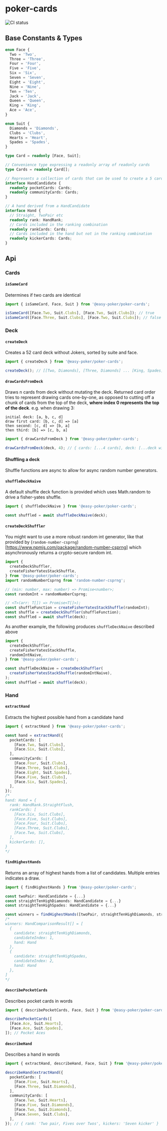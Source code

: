 # poker-cards

![CI status](https://github.com/easy-poker/poker-cards/workflows/Test/badge.svg)

## Base Constants & Types

```ts
enum Face {
  Two = 'Two',
  Three = 'Three',
  Four = 'Four',
  Five = 'Five',
  Six = 'Six',
  Seven = 'Seven',
  Eight = 'Eight',
  Nine = 'Nine',
  Ten = 'Ten',
  Jack = 'Jack',
  Queen = 'Queen',
  King = 'King',
  Ace = 'Ace',
}

enum Suit {
  Diamonds = 'Diamonds',
  Clubs = 'Clubs',
  Hearts = 'Heart',
  Spades = 'Spades',
}

type Card = readonly [Face, Suit];

// Convenience type expressing a readonly array of readonly cards
type Cards = readonly Card[];

// Represents a collection of cards that can be used to create a 5 card hand
interface HandCandidate {
  readonly pocketCards: Cards;
  readonly communityCards: Cards;
}

// A hand derived from a HandCandidate
interface Hand {
  // Straight, TwoPair etc
  readonly rank: HandRank;
  // Cards included in the ranking combination
  readonly rankCards: Cards;
  // Cards included in the hand but not in the ranking combination
  readonly kickerCards: Cards;
}
```

## Api

### Cards

#### `isSameCard`

Determines if two cards are identical

```ts
import { isSameCard, Face, Suit } from '@easy-poker/poker-cards';

isSameCard([Face.Two, Suit.Clubs], [Face.Two, Suit.Clubs]); // true
isSameCard([Face.Three, Suit.Clubs], [Face.Two, Suit.Clubs]); // false
```

### Deck

#### `createDeck`

Creates a 52 card deck without Jokers, sorted by suite and face.

```ts
import { createDeck } from '@easy-poker/poker-cards';

createDeck(); // [[Two, Diamonds], [Three, Diamonds] ... [King, Spades], [Ace, Spades]]
```

#### `drawCardsFromDeck`

Draws n cards from deck without mutating the deck. Returned card order tries to represent drawing cards one-by-one, as opposed to cutting off a chunk of cards from the top of the deck, **where index 0 represents the top of the deck**.
e.g. when drawing 3:

```text
initial deck: [a, b, c, d]
draw first card: [b, c, d] => [a]
then second: [c, d] => [b, a]
then third: [b] => [c, b, a]
```

```ts
import { drawCardsFromDeck } from '@easy-poker/poker-cards';

drawCardsFromDeck(deck, 4); // { cards: [...4 cards], deck: [...deck without 4 cards] }
```

#### Shuffling a deck

Shuffle functions are async to allow for async random number generators.

#### `shuffleDeckNaive`

A default shuffle deck function is provided which uses Math.random to drive a fisher-yates shuffle.

```ts
import { shuffleDeckNaive } from '@easy-poker/poker-cards';

const shuffled = await shuffleDeckNaive(deck);
```

#### `createDeckShuffler`

You might want to use a more robust random int generator, like that provided by (`random-number-csprng`)[<https://www.npmjs.com/package/random-number-csprng]> which asynchronously returns a crypto-secure random int.

```ts
import {
  createDeckShuffler,
  createFisherYatesStackShuffle,
} from '@easy-poker/poker-cards';
import randomNumberCsprng from 'random-number-csprng';

// (min: number, max: number) => Promise<number>;
const randomInt = randomNumberCsprng;

// <T>(arr: T[]) => Promise<T[]>);
const shuffleFunction = createFisherYatesStackShuffle(randomInt);
const shuffle = createDeckShuffler(shuffleFunction);
const shuffled = await shuffle(deck);
```

As another example, the following produces `shuffleDeckNaive` described above

```ts
import {
  createDeckShuffler,
  createFisherYatesStackShuffle,
  randomIntNaive,
} from '@easy-poker/poker-cards';

const shuffleDeckNaive = createDeckShuffler(
  createFisherYatesStackShuffle(randomIntNaive),
);
const shuffled = await shuffle(deck);
```

### Hand

#### `extractHand`

Extracts the highest possible hand from a candidate hand

```ts
import { extractHand } from '@easy-poker/poker-cards';

const hand = extractHand({
  pocketCards: [
    [Face.Two, Suit.Clubs],
    [Face.Six, Suit.Clubs],
  ],
  communityCards: [
    [Face.Four, Suit.Clubs],
    [Face.Three, Suit.Clubs],
    [Face.Eight, Suit.Spades],
    [Face.Five, Suit.Clubs],
    [Face.Six, Suit.Spades],
  ],
});
/*
hand: Hand = {
  rank: HandRank.StraightFlush,
  rankCards: [
    [Face.Six, Suit.Clubs],
    [Face.Five, Suit.Clubs],
    [Face.Four, Suit.Clubs],
    [Face.Three, Suit.Clubs],
    [Face.Two, Suit.Clubs],
  ],
  kickerCards: [],
}
*/
```

#### `findHighestHands`

Returns an array of highest hands from a list of candidates. Multiple entries indicates a draw.

```ts
import { findHighestHands } from '@easy-poker/poker-cards';

const twoPair: HandCandidate = {...}
const straightTenHighDiamonds: HandCandidate = {...}
const straightTenHighSpades: HandCandidate = {...}

const winners = findHighestHands([twoPair, straightTenHighDiamonds, straightTenHighSpades]);
/*
winners: HandComparisonResult[] = [
  {
    candidate: straightTenHighDiamonds,
    candidateIndex: 1,
    hand: Hand
  },
  {
    candidate: straightTenHighSpades,
    candidateIndex: 2,
    hand: Hand
  },
]
*/

```

#### `describePocketCards`

Describes pocket cards in words

```ts
import { describePocketCards, Face, Suit } from '@easy-poker/poker-cards';

describePocketCards([
  [Face.Ace, Suit.Hearts],
  [Face.Ace, Suit.Spades],
]); // Pocket Aces
```

#### `describeHand`

Describes a hand in words

```ts
import { extractHand, describeHand, Face, Suit } from '@easy-poker/poker-cards';

describeHand(extractHand({
  pocketCards: [
    [Face.Five, Suit.Hearts],
    [Face.Three, Suit.Diamonds],
  ],
  communityCards: [
    [Face.Two, Suit.Hearts],
    [Face.Five, Suit.Diamonds],
    [Face.Two, Suit.Diamonds],
    [Face.Seven, Suit.Clubs],
  ],
}); // { rank: 'Two pair, Fives over Twos', kickers: 'Seven kicker' }
```

